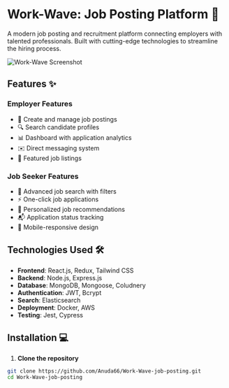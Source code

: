 # Work-Wave: Job Posting Platform 🌊

A modern job posting and recruitment platform connecting employers with talented professionals. Built with cutting-edge technologies to streamline the hiring process.

![Work-Wave Screenshot](./screenshot.png) <!-- Add actual screenshot path later -->

## Features ✨

### Employer Features
- 📝 Create and manage job postings
- 🔍 Search candidate profiles
- 📊 Dashboard with application analytics
- ✉️ Direct messaging system
- 📌 Featured job listings

### Job Seeker Features
- 🔎 Advanced job search with filters
- ⚡ One-click job applications
- 📰 Personalized job recommendations
- 📬 Application status tracking
- 📱 Mobile-responsive design

## Technologies Used 🛠️

- **Frontend**: React.js, Redux, Tailwind CSS
- **Backend**: Node.js, Express.js
- **Database**: MongoDB, Mongoose, Coludnery
- **Authentication**: JWT, Bcrypt
- **Search**: Elasticsearch
- **Deployment**: Docker, AWS
- **Testing**: Jest, Cypress

## Installation 💻

1. **Clone the repository**
```bash
git clone https://github.com/Anuda66/Work-Wave-job-posting.git
cd Work-Wave-job-posting
